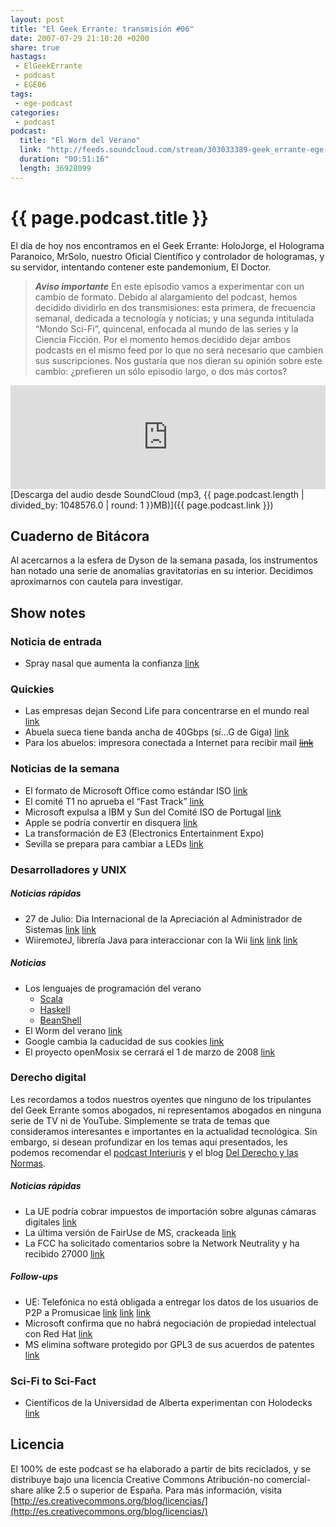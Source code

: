 ```yaml
---
layout: post
title: "El Geek Errante: transmisión #06"
date: 2007-07-29 21:10:20 +0200
share: true
hastags:
 - ElGeekErrante
 - podcast
 - EGE06
tags:
 - ege-podcast
categories:
 - podcast
podcast:
  title: "El Worm del Verano"
  link: "http://feeds.soundcloud.com/stream/303033389-geek_errante-ege-podcast-ep06.mp3"
  duration: "00:51:16"
  length: 36928099
---
```


# {{ page.podcast.title }}
El día de hoy nos encontramos en el Geek Errante: HoloJorge, el Holograma Paranoico, MrSolo, nuestro Oficial Científico y controlador de hologramas, y su servidor, intentando contener este pandemonium, El Doctor.

> ***Aviso importante***
> En este episodio vamos a experimentar con un cambio de formato. Debido al alargamiento del podcast, hemos decidido dividirlo en dos transmisiones: esta primera, de frecuencia semanal, dedicada a tecnología y noticias; y una segunda intitulada “Mondo Sci-Fi”, quincenal, enfocada al mundo de las series y la Ciencia Ficción. Por el momento hemos decidido dejar ambos podcasts en el mismo feed por lo que no será necesario que cambien sus suscripciones. Nos gustaría que nos dieran su opinión sobre este cambio: ¿prefieren un sólo episodio largo, o dos más cortos?

<iframe width="100%" height="166" scrolling="no" frameborder="no" src="https://w.soundcloud.com/player/?url=https%3A//api.soundcloud.com/tracks/303033389&amp;color=ff5500&amp;auto_play=false&amp;hide_related=false&amp;show_comments=true&amp;show_user=true&amp;show_reposts=false"></iframe>
[Descarga del audio desde SoundCloud (mp3, {{ page.podcast.length | divided_by: 1048576.0 | round: 1 }}MB)]({{ page.podcast.link }})

## Cuaderno de Bitácora
Al acercarnos a la esfera de Dyson de la semana pasada, los instrumentos han notado una serie de anomalías gravitatorias en su interior. Decidimos aproximarnos con cautela para investigar.

## Show notes

### Noticia de entrada
- Spray nasal que aumenta la confianza [link](http://web.archive.org/web/20071009022209/http://www.thesun.co.uk/sol/homepage/news/article246094.ece)

### Quickies
- Las empresas dejan Second Life para concentrarse en el mundo real [link](https://techcrunch.com/2007/07/14/will-the-last-corporation-leaving-second-life-please-turn-off-the-light/)
- Abuela sueca tiene banda ancha de 40Gbps (sí…G de Giga) [link](http://tecnologia.elpais.com/tecnologia/2007/07/15/actualidad/1184488078_850215.html)
- Para los abuelos: impresora conectada a Internet para recibir mail ~~[link]()~~

### Noticias de la semana
- El formato de Microsoft Office como estándar ISO [link](http://web.archive.org/web/20071111184618/http://www.kriptopolis.org/no-office-iso)
- El comité T1 no aprueba el “Fast Track” [link](http://arstechnica.com/uncategorized/2007/07/office-xml-hits-a-snag-on-the-way-to-iso-standardization/)
- Microsoft expulsa a IBM y Sun del Comité ISO de Portugal [link](http://barrapunto.com/article.pl?sid=07/07/17/0752256&from=rss)
- Apple se podría convertir en disquera [link](http://www.macworld.co.uk/news/apple/apple-become-music-label-18554/)
- La transformación de E3 (Electronics Entertainment Expo)
- Sevilla se prepara para cambiar a LEDs [link](https://www.engadget.com/2007/07/16/seville-readies-led-traffic-light-switch/)

### Desarrolladores y UNIX
##### Noticias rápidas
- 27 de Julio: Dia Internacional de la Apreciación al Administrador de Sistemas [link](http://web.archive.org/web/20071107092747/http://www.sysadminday.com.es/) [link](http://web.archive.org/web/20071031061817/http://www.sysadminday.com/)
- WiiremoteJ, librería Java para interaccionar con la Wii [link](http://www.javahispano.org/antiguo_javahispano_org/2007/7/15/wiiremotej-libreria-java-para-interaccionar-con-la-wii.html) [link](http://web.archive.org/web/20071123010613/http://www.wiili.org/index.php/Main_Page) [link](http://wiibrew.org/wiki/Wii-Linux)

##### Noticias
- Los lenguajes de programación del verano
    - [Scala](http://www.scala-lang.org/documentation/getting-started.html)
    - [Haskell](https://wiki.haskell.org/Haskell)
    - [BeanShell](http://www.beanshell.org/)
- El Worm del verano [link](https://it.slashdot.org/story/07/07/17/213203/worm-claimed-for-apple-os-x)
- Google cambia la caducidad de sus cookies [link](http://news.bbc.co.uk/2/hi/technology/6901946.stm)
- El proyecto openMosix se cerrará el 1 de marzo de 2008 [link](https://linux.slashdot.org/story/07/07/17/2342252/openmosix-is-shutting-down)

### Derecho digital
Les recordamos a todos nuestros oyentes que ninguno de los tripulantes del Geek Errante somos abogados, ni representamos abogados en ninguna serie de TV ni de YouTube. Simplemente se trata de temas que consideramos interesantes e importantes en la actualidad tecnológica. Sin embargo, si desean profundizar en los temas aquí presentados, les podemos recomendar el [podcast Interiuris](http://www.interiuris.com/podcast/) y el blog [Del Derecho y las Normas](http://www.derechoynormas.com/).

##### Noticias rápidas
- La UE podría cobrar impuestos de importación sobre algunas cámaras digitales [link](https://www.ephotozine.com/article/eu-add-import-duty-to-digital-cameras-5905)
- La última versión de FairUse de MS, crackeada [link](http://www.geek.com/news/fairuse4wm-is-back-with-microsoft-ibx-crack-567114/)
- La FCC ha solicitado comentarios sobre la Network Neutrality y ha recibido 27000 [link](http://arstechnica.com/tech-policy/2007/07/fcc-asks-for-comments-on-network-neutrality-gets-27000-of-them/)

##### Follow-ups
- UE: Telefónica no está obligada a entregar los datos de los usuarios de P2P a Promusicae [link](http://web.archive.org/web/20100701154453/http://www.kriptopolis.org/node/4564) [link](http://arstechnica.com/tech-policy/2007/07/eus-top-court-deals-blow-to-music-industrys-fight-against-file-sharing/) [link](http://www.elmundo.es/navegante/2007/07/18/tecnologia/1184754676.html)
- Microsoft confirma que no habrá negociación de propiedad intelectual con Red Hat [link](https://www.linux.com/news/microsoft-and-red-hat-are-no-closer-deal-involving-intellectual-property-cooperation)
- MS elimina software protegido por GPL3 de sus acuerdos de patentes [link](http://betanews.com/2007/06/01/gpl-last-call-draft-removes-language-threatening-to-novell/)

### Sci-Fi to Sci-Fact
- Científicos de la Universidad de Alberta experimentan con Holodecks [link](http://www.sliceofscifi.com/2007/06/29/star-trek-tech-will-let-people-meet-virtually/)

## Licencia
El 100% de este podcast se ha elaborado a partir de bits reciclados, y se distribuye bajo una licencia Creative Commons Atribución-no comercial-share alike 2.5 o superior de España. Para más información, visita [http://es.creativecommons.org/blog/licencias/](http://es.creativecommons.org/blog/licencias/)

